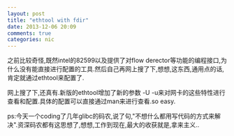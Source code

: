 ```yaml
---
layout: post
title: "ethtool with fdir"
date: 2013-12-06 20:09
comments: true
categories: nic
---
```


之前比较奇怪,既然intel的82599以及提供了对flow derector等功能的编程接口,为什么没有能直接进行配置的工具.然后自己再网上搜了下,想想,这东西,通用点的话,肯定就通过ethtool来配置了.
<!-- more -->
网上搜了下,还真有.新版的ethtool增加了新的参数 -U -u来对网卡的这些特性进行查看和配置.具体的配置可以直接通过man来进行查看.so easy.

ps:今天一个coding了几年glibc的码农,说了句,"不想什么都用写代码的方式来解决".资深码农都有这思想了,想想,工作到现在,最大的收获就是,拿来主义..